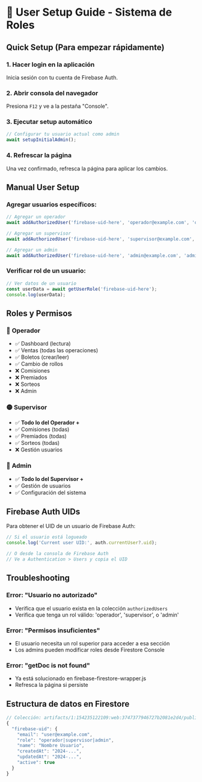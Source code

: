 # 🔐 User Setup Guide - Sistema de Roles

## Quick Setup (Para empezar rápidamente)

### 1. **Hacer login en la aplicación**
Inicia sesión con tu cuenta de Firebase Auth.

### 2. **Abrir consola del navegador**
Presiona `F12` y ve a la pestaña "Console".

### 3. **Ejecutar setup automático**
```javascript
// Configurar tu usuario actual como admin
await setupInitialAdmin();
```

### 4. **Refrescar la página**
Una vez confirmado, refresca la página para aplicar los cambios.

## Manual User Setup

### Agregar usuarios específicos:

```javascript
// Agregar un operador
await addAuthorizedUser('firebase-uid-here', 'operador@example.com', 'operador', 'Juan Pérez');

// Agregar un supervisor  
await addAuthorizedUser('firebase-uid-here', 'supervisor@example.com', 'supervisor', 'María García');

// Agregar un admin
await addAuthorizedUser('firebase-uid-here', 'admin@example.com', 'admin', 'Carlos Admin');
```

### Verificar rol de un usuario:

```javascript
// Ver datos de un usuario
const userData = await getUserRole('firebase-uid-here');
console.log(userData);
```

## Roles y Permisos

### 🔵 **Operador**
- ✅ Dashboard (lectura)
- ✅ Ventas (todas las operaciones)
- ✅ Boletos (crear/leer)
- ✅ Cambio de rollos
- ❌ Comisiones
- ❌ Premiados
- ❌ Sorteos
- ❌ Admin

### 🟡 **Supervisor**
- ✅ **Todo lo del Operador +**
- ✅ Comisiones (todas)
- ✅ Premiados (todas)
- ✅ Sorteos (todas)
- ❌ Gestión usuarios

### 🔴 **Admin**
- ✅ **Todo lo del Supervisor +**
- ✅ Gestión de usuarios
- ✅ Configuración del sistema

## Firebase Auth UIDs

Para obtener el UID de un usuario de Firebase Auth:

```javascript
// Si el usuario está logueado
console.log('Current user UID:', auth.currentUser?.uid);

// O desde la consola de Firebase Auth
// Ve a Authentication > Users y copia el UID
```

## Troubleshooting

### Error: "Usuario no autorizado"
- Verifica que el usuario exista en la colección `authorizedUsers`
- Verifica que tenga un rol válido: 'operador', 'supervisor', o 'admin'

### Error: "Permisos insuficientes"
- El usuario necesita un rol superior para acceder a esa sección
- Los admins pueden modificar roles desde Firestore Console

### Error: "getDoc is not found"
- Ya está solucionado en firebase-firestore-wrapper.js
- Refresca la página si persiste

## Estructura de datos en Firestore

```javascript
// Colección: artifacts/1:154235122109:web:3747377946727b2081e2d4/public/data/config/authorizedUsers
{
  "firebase-uid": {
    "email": "user@example.com",
    "role": "operador|supervisor|admin", 
    "name": "Nombre Usuario",
    "createdAt": "2024-...",
    "updatedAt": "2024-...",
    "active": true
  }
}
```
